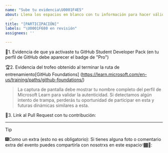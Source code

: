 ```yaml
---
name: "Sube tu evidencia\U0001F4E5"
about: Llena los espacios en blanco con tu información para hacer válida tu participación
  ✅
title: "[PARTICIPACIÓN]"
labels: "\U0001F680 en revisión"
assignees: ''

---
```


🎒1. Evidencia de que ya activaste tu GitHub Student Developer Pack (en tu perfil de GitHub debe aparecer el badge de "Pro")


🏆2. Evidencia del trofeo obtenido al terminar la ruta de entrenamiento[GitHub Foundations] (https://learn.microsoft.com/en-us/training/paths/github-foundations/)
> La captura de pantalla debe mostrar tu nombre completo del perfil de Microsoft Learn para validar la autenticidad. Si detectamos algún intento de trampa, perderás tu oportunidad de participar en esta y futuras dinámicas similares a esta.


🔗3. Link al Pull Request con tu contribución:

---

> [!TIP]
> 🎆Como un extra (esto no es obligatorio): Si tienes alguna foto o comentario extra del evento puedes compartirla con nosotrxs en este espacio👇🏾📎:
